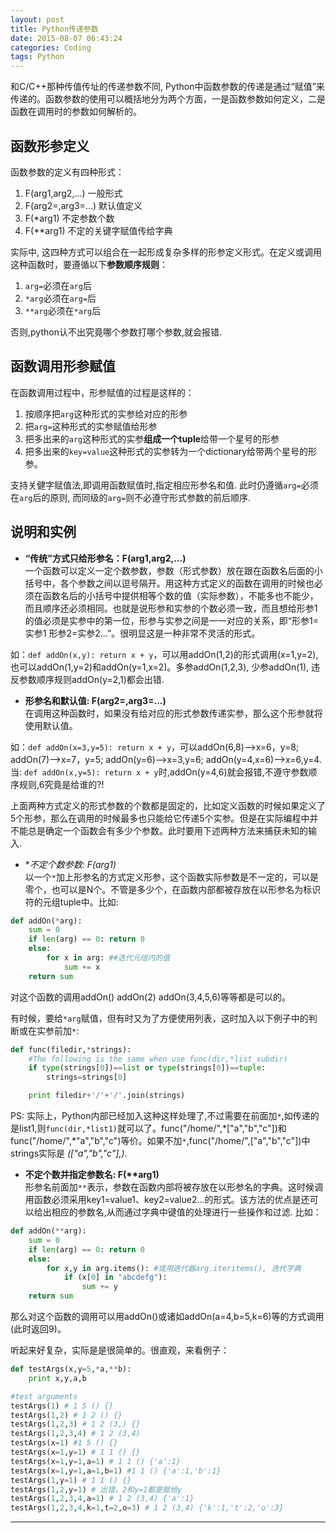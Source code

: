 ```yaml
---
layout: post
title: Python传递参数
date: 2015-08-07 06:43:24
categories: Coding
tags: Python
---
```


和C/C++那种传值传址的传递参数不同, Python中函数参数的传递是通过“赋值”来传递的。函数参数的使用可以概括地分为两个方面，一是函数参数如何定义，二是函数在调用时的参数如何解析的。

## 函数形参定义

函数参数的定义有四种形式：

1. F(arg1,arg2,...)  一般形式
2. F(arg2=,arg3=...)  默认值定义
3. F(*arg1) 不定参数个数
4. F(**arg1) 不定的关键字赋值传给字典

实际中, 这四种方式可以组合在一起形成复杂多样的形参定义形式。在定义或调用这种函数时，要遵循以下**参数顺序规则**：

1. `arg=`必须在`arg`后
2. `*arg`必须在`arg=`后
3. `**arg`必须在`*arg`后

否则,python认不出究竟哪个参数打哪个参数,就会报错.

## 函数调用形参赋值

在函数调用过程中，形参赋值的过程是这样的：

1. 按顺序把`arg`这种形式的实参给对应的形参
2. 把`arg=`这种形式的实参赋值给形参
3. 把多出来的`arg`这种形式的实参**组成一个tuple**给带一个星号的形参
4. 把多出来的`key=value`这种形式的实参转为一个dictionary给带两个星号的形参。

支持关健字赋值法,即调用函数赋值时,指定相应形参名和值. 此时仍遵循`arg=`必须在`arg`后的原则, 而同级的`arg=`则不必遵守形式参数的前后顺序.

## 说明和实例

- **“传统”方式只给形参名：F(arg1,arg2,...)**   
一个函数可以定义一定个数参数，参数（形式参数）放在跟在函数名后面的小括号中，各个参数之间以逗号隔开。用这种方式定义的函数在调用的时候也必须在函数名后的小括号中提供相等个数的值（实际参数），不能多也不能少，而且顺序还必须相同。也就是说形参和实参的个数必须一致，而且想给形参1的值必须是实参中的第一位，形参与实参之间是一一对应的关系，即“形参1=实参1 形参2=实参2...”。很明显这是一种非常不灵活的形式。  

如：`def addOn(x,y): return x + y`，可以用addOn(1,2)的形式调用(x=1,y=2),也可以addOn(1,y=2)和addOn(y=1,x=2)。多参addOn(1,2,3), 少参addOn(1), 违反参数顺序规则addOn(y=2,1)都会出错. 

- **形参名和默认值: F(arg2=,arg3=...)**  
在调用这种函数时，如果没有给对应的形式参数传递实参，那么这个形参就将使用默认值。  

如：`def addOn(x=3,y=5): return x + y`，可以addOn(6,8)-->x=6，y=8; addOn(7)-->x=7，y=5; addOn(y=6)-->x=3,y=6; addOn(y=4,x=6)-->x=6,y=4.  
当: `def addOn(x,y=5): return x + y`时,addOn(y=4,6)就会报错,不遵守参数顺序规则,6究竟是给谁的?!

上面两种方式定义的形式参数的个数都是固定的，比如定义函数的时候如果定义了5个形参，那么在调用的时候最多也只能给它传递5个实参。但是在实际编程中并不能总是确定一个函数会有多少个参数。此时要用下述两种方法来捕获未知的输入.

- **不定个数参数: F(*arg1)**  
以一个`*`加上形参名的方式定义形参，这个函数实际参数是不一定的，可以是零个，也可以是N个。不管是多少个，在函数内部都被存放在以形参名为标识符的元组tuple中。比如:

~~~python
def addOn(*arg):
	sum = 0
	if len(arg) == 0: return 0
	else:
		for x in arg: ##迭代元组内的值
			sum += x
	return sum
~~~

对这个函数的调用addOn() addOn(2) addOn(3,4,5,6)等等都是可以的。

有时候，要给`*arg`赋值，但有时又为了方便使用列表，这时加入以下例子中的判断或在实参前加`*`:

~~~python
def func(filedir,*strings):
	#The following is the same when use func(dir,*list_subdir)
	if type(strings[0])==list or type(strings[0])==tuple:
		strings=strings[0]

	print filedir+'/'+'/'.join(strings)
~~~
PS: 实际上，Python内部已经加入这种这样处理了,不过需要在前面加`*`,如传递的是list1,则`func(dir,*list1)`就可以了。func("/home/",\*["a","b","c"])和func("/home/",\*"a","b","c")等价。如果不加`*`,func("/home/",["a","b","c"])中strings实际是 *(["a","b","c"],)*.

- **不定个数并指定参数名: F(\*\*arg1)**  
形参名前面加`**`表示，参数在函数内部将被存放在以形参名的字典。这时候调用函数必须采用key1=value1、key2=value2...的形式。该方法的优点是还可以给出相应的参数名,从而通过字典中键值的处理进行一些操作和过滤. 比如：

~~~python
def addOn(**arg):
	sum = 0
	if len(arg) == 0: return 0
	else:
		for x,y in arg.items(): #或用迭代器arg.iteritems(), 迭代字典
			if (x[0] in "abcdefg"):
				sum += y
	return sum
~~~
那么对这个函数的调用可以用addOn()或诸如addOn(a=4,b=5,k=6)等的方式调用(此时返回9)。

听起来好复杂，实际是是很简单的。很直观，来看例子：

~~~python
def testArgs(x,y=5,*a,**b):
	print x,y,a,b

#test arguments
testArgs(1) # 1 5 () {}
testArgs(1,2) # 1 2 () {}
testArgs(1,2,3) # 1 2 (3,) {}
testArgs(1,2,3,4) # 1 2 (3,4)
testArgs(x=1) #1 5 () {}
testArgs(x=1,y=1) # 1 1 () {}
testArgs(x=1,y=1,a=1) # 1 1 () {'a':1}
testArgs(x=1,y=1,a=1,b=1) #1 1 () {'a':1,'b':1}
testArgs(1,y=1) # 1 1 () {}
testArgs(1,2,y=1) # 出错，2和y=1都是赋给y
testArgs(1,2,3,4,a=1) # 1 2 (3,4) {'a':1}
testArgs(1,2,3,4,k=1,t=2,o=3) # 1 2 (3,4) {'k':1,'t':2,'o':3}
~~~

------
